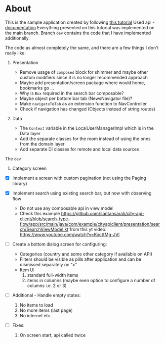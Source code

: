 # About

This is the sample application created by following [this tutorial](https://www.youtube.com/watch?v=9AekfR-EI-U&list=PLzZEuVaFb9Exi-pc8qtHBrrLg8bUn-TP6&index=1&pp=iAQB)
Used api - [documentation](https://newsapi.org/docs)
Everything presented on this tutorial was implemented on the main branch. Branch `dev` contains the code that I have
implemented additionally.


The code as almost completely the same, and there are a few things I don't really like:
1. Presentation
   - Remove usage of `composed` block for shimmer and maybe other custom modifiers since it is no longer recommended approach
   - Maybe add presentation/screen package where would home, bookmarks go ...
   - Why is `Box` required in the search bar composable?
   - Maybe object per bottom bar tab (NewsNavigator file)?
   - Make `navigateToTab` as an extension function to NavController
   - Check if navigation has changed (Objects instead of string routes)

2. Data
   - The `Context` variable in the LocalUserManagerImpl which is in the Data layer
   - Add the separate classes for the room instead of using the ones from the domain layer
   - Add separate DI classes for remote and local data sources


The `dev`

1. Category screen

- [x] Implement a screen with custom pagination (not using the Paging library)

- [x] Implement search using existing search bar, but now with observing flow
  - Do not use any composable api in view model
  - Check this example https://github.com/santansarah/city-api-client/blob/search-type-flow/app/src/main/java/com/example/cityapiclient/presentation/search/SearchViewModel.kt
    from this yt video: https://www.youtube.com/watch?v=KxcttMg-JVI

- [ ] Create a bottom dialog screen for configuring:
  - Categories (country and some other category if available on API)
  - Filters should be visible as pills after application and can be dismissed separately on "x"
  - Item UI
    1. standard full-width items
    2. items in columns (maybe even option to configure a number of columns i.e. 2 or 3)

- [ ] Additional - Handle empty states:
  1. No items to load
  2. No more items (last page)
  3. No internet etc.

- [ ] Fixes:
  1. On screen start, api called twice